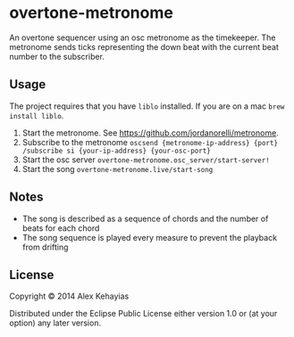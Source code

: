 # overtone-metronome

An overtone sequencer using an osc metronome as the timekeeper. The metronome sends ticks representing the down beat with the current beat number to the subscriber.

## Usage
The project requires that you have `liblo` installed. If you are on a mac `brew install liblo`.

1. Start the metronome. See https://github.com/jordanorelli/metronome.
2. Subscribe to the metronome `oscsend {metronome-ip-address} {port} /subscribe si {your-ip-address} {your-osc-port}`
3. Start the osc server `overtone-metronome.osc_server/start-server!`
4. Start the song `overtone-metronome.live/start-song`

## Notes
* The song is described as a sequence of chords and the number of beats for each chord
* The song sequence is played every measure to prevent the playback from drifting

## License

Copyright © 2014 Alex Kehayias

Distributed under the Eclipse Public License either version 1.0 or (at
your option) any later version.
